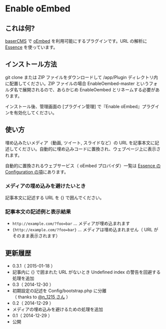 # Enable oEmbed

## これは何?

[baserCMS](http://basercms.net/) で [oEmbed](http://oembed.com/) を利用可能にするプラグインです。URL の解析に [Essence](https://github.com/felixgirault/essence) を使っています。

## インストール方法

git clone または ZIP ファイルをダウンロードして /app/Plugin ディレクトリ内に配置してください。ZIP ファイルの場合 EnableOembed-master というフォルダ名で展開されるので、あらかじめ EnableOembed とリネームする必要があります。

インストール後、管理画面の [プラグイン管理] で『Enable oEmbed』プラグインを有効化してください。

## 使い方

埋め込みたいメディア（動画, ツイート, スライドなど）の URL を記事本文に記述してください。自動的に埋め込みコードに置換され、ウェブページ上に表示されます。

自動的に置換されるウェブサービス（ oEmbed プロバイダ）一覧は [Essence の Configuration の項](https://github.com/tecking/EnableOembed/tree/master/Vendor/essence#configuration)にあります。

### メディアの埋め込みを避けたいとき

記事本文に記述する URL を {} で囲んでください。

### 記事本文の記述例と表示結果

* ````http://example.com/?foo=bar```` … メディアが埋め込まれます
* ````{http://example.com/?foo=bar}```` … メディアは埋め込まれません（ URL がそのまま表示されます）

## 更新履歴

* 0.3.1（ 2015-01-18 ）
 * 記事内に {} で囲まれた URL がないとき Undefined index の警告を回避する処理を追加
* 0.3（ 2014-12-30 ）
 * 初期設定の記述を Config/bootstrap.php に分離  
 （ thanks to [@n_1215 さん](https://twitter.com/n_1215/status/549548359648677889) ）
* 0.2（ 2014-12-29 ）
 * メディアの埋め込みを避けるための処理を追加
* 0.1（ 2014-12-29 ）
 * 公開